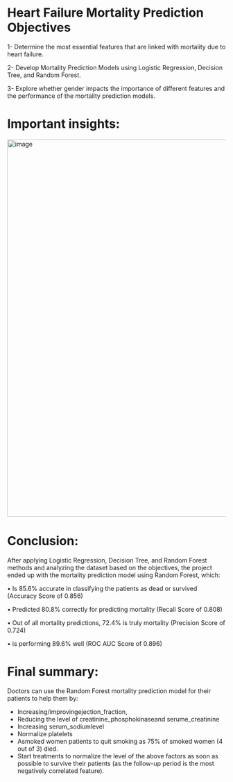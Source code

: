 # Heart Failure Mortality Prediction Objectives

1- Determine the most essential features that are linked with mortality due to heart failure.

2- Develop Mortality Prediction Models using Logistic Regression, Decision Tree, and Random Forest. 

3- Explore whether gender impacts the importance of different features and the performance of the mortality prediction models.

# Important insights: 

<img width="869" alt="image" src="https://github.com/Aficaden/HeartFailure/assets/108297252/951d90a5-12ca-412b-9f2f-c0b391174fb5">


# Conclusion:

After applying Logistic Regression, Decision Tree, and Random Forest methods and analyzing the dataset based on the objectives, the project ended up with the mortality prediction model using Random Forest, which:

•	Is 85.6% accurate in classifying the patients as dead or survived (Accuracy Score of 0.856)

•	Predicted 80.8% correctly for predicting mortality (Recall Score of 0.808)

•	Out of all mortality predictions, 72.4% is truly mortality (Precision Score of 0.724)

•	is performing 89.6% well (ROC AUC Score of 0.896)


# Final summary: 

Doctors can use the Random Forest mortality prediction model for their patients to help them by:

- Increasing/improvingejection_fraction, 
- Reducing the level of creatinine_phosphokinaseand serume_creatinine
- Increasing serum_sodiumlevel
- Normalize platelets
- Asmoked women patients to quit smoking as 75% of smoked women (4 out of 3) died.
- Start treatments to normalize the level of the above factors as soon as possible to survive their    patients (as the follow-up period is the most negatively correlated feature).
